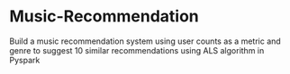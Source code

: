 # Music-Recommendation
Build a music recommendation system using user counts as a metric and genre to suggest 10 similar recommendations using ALS algorithm in Pyspark
